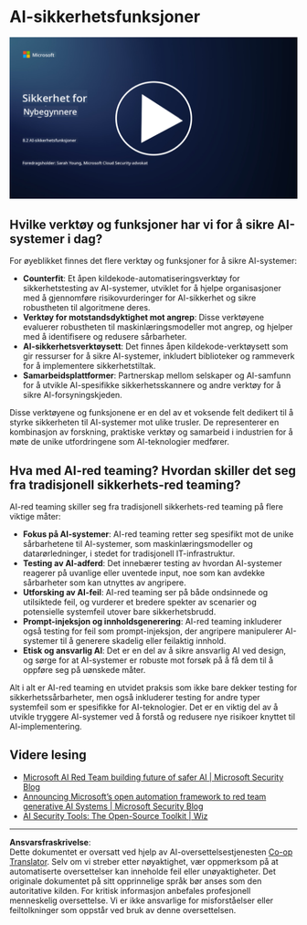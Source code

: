 <!--
CO_OP_TRANSLATOR_METADATA:
{
  "original_hash": "b6bb7175672298d1e2f73ba7e0006f95",
  "translation_date": "2025-09-04T01:05:41+00:00",
  "source_file": "8.2 AI security capabilities.md",
  "language_code": "no"
}
-->
# AI-sikkerhetsfunksjoner

[![Se videoen](../../translated_images/8-2_placeholder.bc988ce5dff1726a8b6f8c00b1250865ca23d02aa5cb11fb879ed1194702c99a.no.png)](https://learn-video.azurefd.net/vod/player?id=e0a6f844-d884-4f76-99bd-4ce9f7f73d22)

## Hvilke verktøy og funksjoner har vi for å sikre AI-systemer i dag?

For øyeblikket finnes det flere verktøy og funksjoner for å sikre AI-systemer:

-   **Counterfit**: Et åpen kildekode-automatiseringsverktøy for sikkerhetstesting av AI-systemer, utviklet for å hjelpe organisasjoner med å gjennomføre risikovurderinger for AI-sikkerhet og sikre robustheten til algoritmene deres.
-   **Verktøy for motstandsdyktighet mot angrep**: Disse verktøyene evaluerer robustheten til maskinlæringsmodeller mot angrep, og hjelper med å identifisere og redusere sårbarheter.
-   **AI-sikkerhetsverktøysett**: Det finnes åpen kildekode-verktøysett som gir ressurser for å sikre AI-systemer, inkludert biblioteker og rammeverk for å implementere sikkerhetstiltak.
-   **Samarbeidsplattformer**: Partnerskap mellom selskaper og AI-samfunn for å utvikle AI-spesifikke sikkerhetsskannere og andre verktøy for å sikre AI-forsyningskjeden.

Disse verktøyene og funksjonene er en del av et voksende felt dedikert til å styrke sikkerheten til AI-systemer mot ulike trusler. De representerer en kombinasjon av forskning, praktiske verktøy og samarbeid i industrien for å møte de unike utfordringene som AI-teknologier medfører.

## Hva med AI-red teaming? Hvordan skiller det seg fra tradisjonell sikkerhets-red teaming?

AI-red teaming skiller seg fra tradisjonell sikkerhets-red teaming på flere viktige måter:

-   **Fokus på AI-systemer**: AI-red teaming retter seg spesifikt mot de unike sårbarhetene til AI-systemer, som maskinlæringsmodeller og datarørledninger, i stedet for tradisjonell IT-infrastruktur.
-   **Testing av AI-adferd**: Det innebærer testing av hvordan AI-systemer reagerer på uvanlige eller uventede input, noe som kan avdekke sårbarheter som kan utnyttes av angripere.
-   **Utforsking av AI-feil**: AI-red teaming ser på både ondsinnede og utilsiktede feil, og vurderer et bredere spekter av scenarier og potensielle systemfeil utover bare sikkerhetsbrudd.
-   **Prompt-injeksjon og innholdsgenerering**: AI-red teaming inkluderer også testing for feil som prompt-injeksjon, der angripere manipulerer AI-systemer til å generere skadelig eller feilaktig innhold.
-   **Etisk og ansvarlig AI**: Det er en del av å sikre ansvarlig AI ved design, og sørge for at AI-systemer er robuste mot forsøk på å få dem til å oppføre seg på uønskede måter.

Alt i alt er AI-red teaming en utvidet praksis som ikke bare dekker testing for sikkerhetssårbarheter, men også inkluderer testing for andre typer systemfeil som er spesifikke for AI-teknologier. Det er en viktig del av å utvikle tryggere AI-systemer ved å forstå og redusere nye risikoer knyttet til AI-implementering.

## Videre lesing

 - [Microsoft AI Red Team building future of safer AI | Microsoft Security Blog](https://www.microsoft.com/en-us/security/blog/2023/08/07/microsoft-ai-red-team-building-future-of-safer-ai/?WT.mc_id=academic-96948-sayoung)
 - [Announcing Microsoft’s open automation framework to red team generative AI Systems | Microsoft Security Blog](https://www.microsoft.com/en-us/security/blog/2024/02/22/announcing-microsofts-open-automation-framework-to-red-team-generative-ai-systems/?WT.mc_id=academic-96948-sayoung)
 - [AI Security Tools: The Open-Source Toolkit | Wiz](https://www.wiz.io/academy/ai-security-tools)

---

**Ansvarsfraskrivelse**:  
Dette dokumentet er oversatt ved hjelp av AI-oversettelsestjenesten [Co-op Translator](https://github.com/Azure/co-op-translator). Selv om vi streber etter nøyaktighet, vær oppmerksom på at automatiserte oversettelser kan inneholde feil eller unøyaktigheter. Det originale dokumentet på sitt opprinnelige språk bør anses som den autoritative kilden. For kritisk informasjon anbefales profesjonell menneskelig oversettelse. Vi er ikke ansvarlige for misforståelser eller feiltolkninger som oppstår ved bruk av denne oversettelsen.